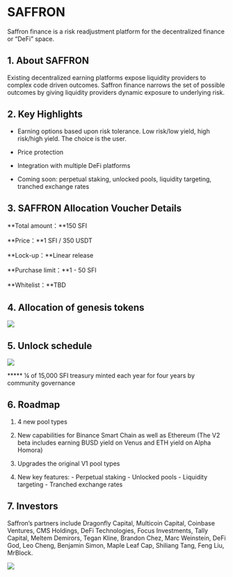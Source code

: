 # SAFFRON

Saffron finance is a risk readjustment platform for the decentralized finance or “DeFi” space. 



## 1. About SAFFRON

Existing decentralized earning platforms expose liquidity providers to complex code driven outcomes. Saffron finance narrows the set of possible outcomes by giving liquidity providers dynamic exposure to underlying risk.





## 2. Key Highlights

- Earning options based upon risk tolerance. Low risk/low yield, high risk/high yield. The choice is the user.

- Price protection

- Integration with multiple DeFi platforms

- Coming soon: perpetual staking, unlocked pools, liquidity targeting, tranched exchange rates





## 3. SAFFRON Allocation Voucher Details

**Total amount：**150 SFI

**Price：**1 SFI / 350 USDT

**Lock-up：**Linear release

**Purchase limit：**1 - 50 SFI

**Whitelist：**TBD





## 4. Allocation of genesis tokens



<img src="https://ic-market-projects.solv.finance/images/SFI/SFI allocation.png" style="margin: 0 auto;" />





## 5. Unlock schedule



<img src="https://ic-market-projects.solv.finance/images/SFI/SFI Schedule.png" style="margin: 0 auto;" />

***** ¼ of 15,000 SFI treasury minted each year for four years by community governance





## 6. Roadmap

1. 4 new pool types

2. New capabilities for Binance Smart Chain as well as Ethereum (The V2 beta includes earning BUSD yield on Venus and ETH yield on Alpha Homora)

3. Upgrades the original V1 pool types

4. New key features:
    \- Perpetual staking
    \- Unlocked pools
    \- Liquidity targeting
    \- Tranched exchange rates





## 7. Investors

Saffron’s partners include Dragonfly Capital, Multicoin Capital, Coinbase Ventures, CMS Holdings, DeFi Technologies, Focus Investments, Tally Capital, Meltem Demirors, Tegan Kline, Brandon Chez, Marc Weinstein, DeFi God, Leo Cheng, Benjamin Simon, Maple Leaf Cap, Shiliang Tang, Feng Liu, MrBlock.

<img src="https://ic-market-projects.solv.finance/images/SFI/SFI investor.png" style="margin: 0 auto;" />
